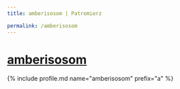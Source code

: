 ```yaml
---
title: amberisosom | Patromierz

permalink: /amberisosom
---
```


# [amberisosom](https://patronite.pl/amberisosom)

{% include profile.md name="amberisosom" prefix="a" %}
